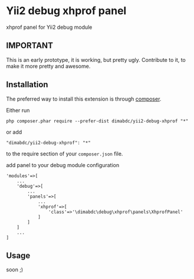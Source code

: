 Yii2 debug xhprof panel
=======================
xhprof panel for Yii2 debug module

IMPORTANT
---------
This is an early prototype, it is working, but pretty ugly. Contribute to it, to make it more pretty and awesome.

Installation
------------

The preferred way to install this extension is through [composer](http://getcomposer.org/download/).

Either run

```
php composer.phar require --prefer-dist dimabdc/yii2-debug-xhprof "*"
```

or add

```
"dimabdc/yii2-debug-xhprof": "*"
```

to the require section of your `composer.json` file.

add panel to your debug module configuration
```
'modules'=>[
    ...
    'debug'=>[
        ...
        'panels'=>[
            ...
            'xhprof'=>[
                'class'=>'\dimabdc\debug\xhprof\panels\XhprofPanel'
            ]
        ]
    ]
    ...
]
```

Usage
-----
soon ;)
